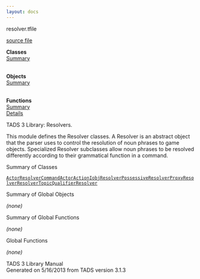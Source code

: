 ```yaml
---
layout: docs
---
```

<span class="title">resolver.t</span><span class="type">file</span>

[source file](../source/resolver.t.html)

**Classes**  
[Summary](#_ClassSummary_)  
 

**Objects**  
[Summary](#_ObjectSummary_)  
 

**Functions**  
[Summary](#_FunctionSummary_)  
[Details](#_Functions_)

<div class="fdesc">

TADS 3 Library: Resolvers.

This module defines the Resolver classes. A Resolver is an abstract
object that the parser uses to control the resolution of noun phrases to
game objects. Specialized Resolver subclasses allow noun phrases to be
resolved differently according to their grammatical function in a
command.

</div>

<span id="_ClassSummary_"></span>

<div class="mjhd">

<span class="hdln">Summary of Classes</span>  

</div>

[`ActorResolver`](../object/ActorResolver.html)[`CommandActorAction`](../object/CommandActorAction.html)[`IobjResolver`](../object/IobjResolver.html)[`PossessiveResolver`](../object/PossessiveResolver.html)[`ProxyResolver`](../object/ProxyResolver.html)[`Resolver`](../object/Resolver.html)[`TopicQualifierResolver`](../object/TopicQualifierResolver.html)
<span id="_ObjectSummary_"></span>

<div class="mjhd">

<span class="hdln">Summary of Global Objects</span>  

</div>

*(none)* <span id="FunctionSummary_"></span>

<div class="mjhd">

<span class="hdln">Summary of Global Functions</span>  

</div>

*(none)* <span id="_Functions_"></span>

<div class="mjhd">

<span class="hdln">Global Functions</span>  

</div>

*(none)*

<div class="ftr">

TADS 3 Library Manual  
Generated on 5/16/2013 from TADS version 3.1.3

</div>
